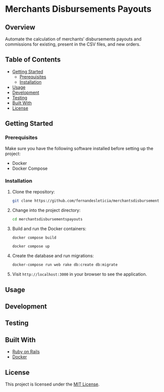 # Merchants Disbursements Payouts

## Overview

Automate the calculation of merchants’ disbursements payouts and commissions for existing, present in the CSV files, and new orders.

## Table of Contents

- [Getting Started](#getting-started)
  - [Prerequisites](#prerequisites)
  - [Installation](#installation)
- [Usage](#usage)
- [Development](#development)
- [Testing](#testing)
- [Built With](#built-with)
- [License](#license)

## Getting Started

### Prerequisites

Make sure you have the following software installed before setting up the project:

- Docker
- Docker Compose

### Installation

1. Clone the repository:

    ```bash
    git clone https://github.com/fernandesleticia/merchantsdisbursementspayouts.git
    ```

2. Change into the project directory:

    ```bash
    cd merchantsdisbursementspayouts
    ```

3. Build and run the Docker containers:

    ```bash
    docker compose build
    ```

    ```bash
    docker compose up
    ```

4. Create the database and run migrations:

    ```bash
    docker-compose run web rake db:create db:migrate
    ```

5. Visit `http://localhost:3000` in your browser to see the application.

## Usage

## Development

## Testing

## Built With

- [Ruby on Rails](https://rubyonrails.org/)
- [Docker](https://www.docker.com/)

## License

This project is licensed under the [MIT License](LICENSE).
